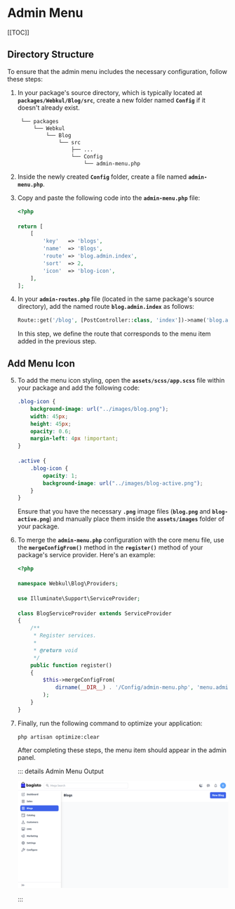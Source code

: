 # Admin Menu

[[TOC]]

## Directory Structure

To ensure that the admin menu includes the necessary configuration, follow these steps:

1. In your package's source directory, which is typically located at **`packages/Webkul/Blog/src`**, create a new folder named **`Config`** if it doesn't already exist.
   ```
    └── packages
        └── Webkul
            └── Blog
                └── src
                    ├── ...
                    └── Config
                        └── admin-menu.php
   ```

2. Inside the newly created **`Config`** folder, create a file named **`admin-menu.php`**.

3. Copy and paste the following code into the **`admin-menu.php`** file:

    ```php
    <?php

    return [
        [
            'key'   => 'blogs',
            'name'  => 'Blogs',
            'route' => 'blog.admin.index',
            'sort'  => 2,
            'icon'  => 'blog-icon',
        ],
    ];
    ```

4. In your **`admin-routes.php`** file (located in the same package's source directory), add the named route **`blog.admin.index`** as follows:

    ```php
    Route::get('/blog', [PostController::class, 'index'])->name('blog.admin.index');
    ```

    In this step, we define the route that corresponds to the menu item added in the previous step.

## Add Menu Icon

5. To add the menu icon styling, open the **`assets/scss/app.scss`** file within your package and add the following code:

    ```css
    .blog-icon {
        background-image: url("../images/blog.png");
        width: 45px;
        height: 45px;
        opacity: 0.6;
        margin-left: 4px !important;
    }

    .active {
        .blog-icon {
            opacity: 1;
            background-image: url("../images/blog-active.png");
        }
    }
    ```

    Ensure that you have the necessary **`.png`** image files (**`blog.png`** and **`blog-active.png`**) and manually place them inside the **`assets/images`** folder of your package.

6. To merge the **`admin-menu.php`** configuration with the core menu file, use the **`mergeConfigFrom()`** method in the **`register()`** method of your package's service provider. Here's an example:

    ```php
    <?php

    namespace Webkul\Blog\Providers;

    use Illuminate\Support\ServiceProvider;

    class BlogServiceProvider extends ServiceProvider
    {
        /**
         * Register services.
         *
         * @return void
         */
        public function register()
        {
            $this->mergeConfigFrom(
                dirname(__DIR__) . '/Config/admin-menu.php', 'menu.admin'
            );
        }
    }
    ```

7. Finally, run the following command to optimize your application:

    ```
    php artisan optimize:clear
    ```

    After completing these steps, the menu item should appear in the admin panel.

    ::: details Admin Menu Output

    ![Admin Menu Output](../../assets/2.x/images/package-development/admin-menu-output.png)

    :::